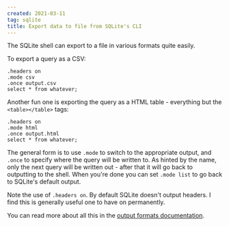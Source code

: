 ```yaml
---
created: 2021-03-11
tag: sqlite
title: Export data to file from SQLite's CLI
---
```

The SQLite shell can export to a file in various formats quite easily.

To export a query as a CSV:

```
.headers on
.mode csv
.once output.csv
select * from whatever;
```

Another fun one is exporting the query as a HTML table - everything but the
`<table></table>` tags:

```
.headers on
.mode html
.once output.html
select * from whatever;
```

The general form is to use `.mode` to switch to the appropriate output, and `.once` to
specify where the query will be written to. As hinted by the name, only the next query
will be written out - after that it will go back to outputting to the shell. When you're
done you can set `.mode list` to go back to SQLite's default output.

Note the use of `.headers on`. By default SQLite doesn't output headers. I find this is
generally useful one to have on permanently.

You can read more about all this in the
[output formats documentation](https://sqlite.org/cli.html#changing_output_formats).

